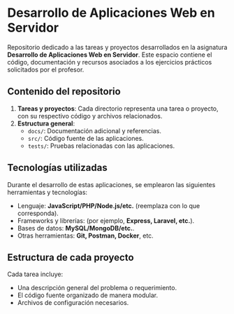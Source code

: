 # Desarrollo de Aplicaciones Web en Servidor

Repositorio dedicado a las tareas y proyectos desarrollados en la asignatura **Desarrollo de Aplicaciones Web en Servidor**. Este espacio contiene el código, documentación y recursos asociados a los ejercicios prácticos solicitados por el profesor.

## Contenido del repositorio

1. **Tareas y proyectos**: Cada directorio representa una tarea o proyecto, con su respectivo código y archivos relacionados.
2. **Estructura general**:
    - `docs/`: Documentación adicional y referencias.
    - `src/`: Código fuente de las aplicaciones.
    - `tests/`: Pruebas relacionadas con las aplicaciones.

## Tecnologías utilizadas

Durante el desarrollo de estas aplicaciones, se emplearon las siguientes herramientas y tecnologías:
- Lenguaje: **JavaScript/PHP/Node.js/etc.** (reemplaza con lo que corresponda).
- Frameworks y librerías: (por ejemplo, **Express, Laravel, etc.**).
- Bases de datos: **MySQL/MongoDB/etc.**.
- Otras herramientas: **Git, Postman, Docker**, etc.

## Estructura de cada proyecto

Cada tarea incluye:
- Una descripción general del problema o requerimiento.
- El código fuente organizado de manera modular.
- Archivos de configuración necesarios.

